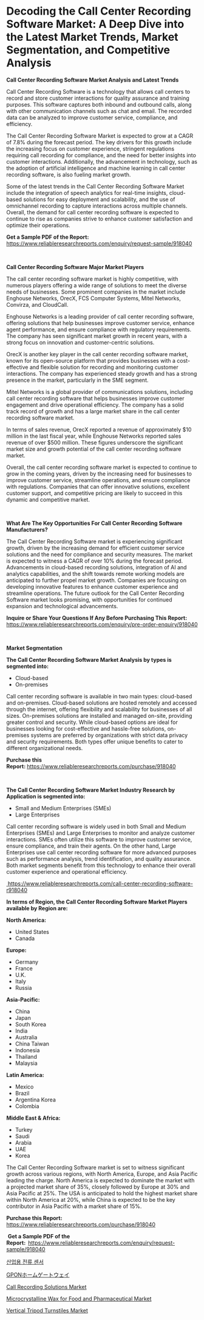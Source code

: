 <p><h1>Decoding the Call Center Recording Software Market: A Deep Dive into the Latest Market Trends, Market Segmentation, and Competitive Analysis</h1></p><p><strong>Call Center Recording Software Market Analysis and Latest Trends</strong></p>
<p><p>Call Center Recording Software is a technology that allows call centers to record and store customer interactions for quality assurance and training purposes. This software captures both inbound and outbound calls, along with other communication channels such as chat and email. The recorded data can be analyzed to improve customer service, compliance, and efficiency.</p><p>The Call Center Recording Software Market is expected to grow at a CAGR of 7.8% during the forecast period. The key drivers for this growth include the increasing focus on customer experience, stringent regulations requiring call recording for compliance, and the need for better insights into customer interactions. Additionally, the advancement in technology, such as the adoption of artificial intelligence and machine learning in call center recording software, is also fueling market growth.</p><p>Some of the latest trends in the Call Center Recording Software Market include the integration of speech analytics for real-time insights, cloud-based solutions for easy deployment and scalability, and the use of omnichannel recording to capture interactions across multiple channels. Overall, the demand for call center recording software is expected to continue to rise as companies strive to enhance customer satisfaction and optimize their operations.</p></p>
<p><strong>Get a Sample PDF of the Report:&nbsp;</strong> <a href="https://www.reliableresearchreports.com/enquiry/request-sample/918040">https://www.reliableresearchreports.com/enquiry/request-sample/918040</a></p>
<p>&nbsp;</p>
<p><strong>Call Center Recording Software Major Market Players</strong></p>
<p><p>The call center recording software market is highly competitive, with numerous players offering a wide range of solutions to meet the diverse needs of businesses. Some prominent companies in the market include Enghouse Networks, OrecX, FCS Computer Systems, Mitel Networks, Convirza, and CloudCall.</p><p>Enghouse Networks is a leading provider of call center recording software, offering solutions that help businesses improve customer service, enhance agent performance, and ensure compliance with regulatory requirements. The company has seen significant market growth in recent years, with a strong focus on innovation and customer-centric solutions.</p><p>OrecX is another key player in the call center recording software market, known for its open-source platform that provides businesses with a cost-effective and flexible solution for recording and monitoring customer interactions. The company has experienced steady growth and has a strong presence in the market, particularly in the SME segment.</p><p>Mitel Networks is a global provider of communications solutions, including call center recording software that helps businesses improve customer engagement and drive operational efficiency. The company has a solid track record of growth and has a large market share in the call center recording software market.</p><p>In terms of sales revenue, OrecX reported a revenue of approximately $10 million in the last fiscal year, while Enghouse Networks reported sales revenue of over $500 million. These figures underscore the significant market size and growth potential of the call center recording software market.</p><p>Overall, the call center recording software market is expected to continue to grow in the coming years, driven by the increasing need for businesses to improve customer service, streamline operations, and ensure compliance with regulations. Companies that can offer innovative solutions, excellent customer support, and competitive pricing are likely to succeed in this dynamic and competitive market.</p></p>
<p>&nbsp;</p>
<p><strong>What Are The Key Opportunities For Call Center Recording Software Manufacturers?</strong></p>
<p><p>The Call Center Recording Software market is experiencing significant growth, driven by the increasing demand for efficient customer service solutions and the need for compliance and security measures. The market is expected to witness a CAGR of over 10% during the forecast period. Advancements in cloud-based recording solutions, integration of AI and analytics capabilities, and the shift towards remote working models are anticipated to further propel market growth. Companies are focusing on developing innovative features to enhance customer experience and streamline operations. The future outlook for the Call Center Recording Software market looks promising, with opportunities for continued expansion and technological advancements.</p></p>
<p><strong>Inquire or Share Your Questions If Any Before Purchasing This Report:</strong> <a href="https://www.reliableresearchreports.com/enquiry/pre-order-enquiry/918040">https://www.reliableresearchreports.com/enquiry/pre-order-enquiry/918040</a></p>
<p>&nbsp;</p>
<p><strong>Market Segmentation</strong></p>
<p><strong>The Call Center Recording Software Market Analysis by types is segmented into:</strong></p>
<p><ul><li>Cloud-based</li><li>On-premises</li></ul></p>
<p><p>Call center recording software is available in two main types: cloud-based and on-premises. Cloud-based solutions are hosted remotely and accessed through the internet, offering flexibility and scalability for businesses of all sizes. On-premises solutions are installed and managed on-site, providing greater control and security. While cloud-based options are ideal for businesses looking for cost-effective and hassle-free solutions, on-premises systems are preferred by organizations with strict data privacy and security requirements. Both types offer unique benefits to cater to different organizational needs.</p></p>
<p><strong>Purchase this Report:&nbsp;</strong><a href="https://www.reliableresearchreports.com/purchase/918040">https://www.reliableresearchreports.com/purchase/918040</a></p>
<p>&nbsp;</p>
<p><strong>The Call Center Recording Software Market Industry Research by Application is segmented into:</strong></p>
<p><ul><li>Small and Medium Enterprises (SMEs)</li><li>Large Enterprises</li></ul></p>
<p><p>Call center recording software is widely used in both Small and Medium Enterprises (SMEs) and Large Enterprises to monitor and analyze customer interactions. SMEs often utilize this software to improve customer service, ensure compliance, and train their agents. On the other hand, Large Enterprises use call center recording software for more advanced purposes such as performance analysis, trend identification, and quality assurance. Both market segments benefit from this technology to enhance their overall customer experience and operational efficiency.</p></p>
<p><a href="https://www.reliableresearchreports.com/call-center-recording-software-r918040">&nbsp;https://www.reliableresearchreports.com/call-center-recording-software-r918040</a></p>
<p><strong>In terms of Region, the Call Center Recording Software Market Players available by Region are:</strong></p>
<p>
    <p> <strong> North America: </strong>
        <ul>
            <li>United States</li>
            <li>Canada</li>
        </ul>
        </p> 
    <p> <strong> Europe: </strong>
        <ul>
            <li>Germany</li>
            <li>France</li>
            <li>U.K.</li>
            <li>Italy</li>
            <li>Russia</li>
        </ul>
        </p> 
    <p> <strong> Asia-Pacific: </strong>
        <ul>
            <li>China</li>
            <li>Japan</li>
            <li>South Korea</li>
            <li>India</li>
            <li>Australia</li>
            <li>China Taiwan</li>
            <li>Indonesia</li>
            <li>Thailand</li>
            <li>Malaysia</li>
        </ul>
        </p> 
    <p> <strong> Latin America: </strong>
        <ul>
            <li>Mexico</li>
            <li>Brazil</li>
            <li>Argentina Korea</li>
            <li>Colombia</li>
        </ul>
        </p> 
    <p> <strong> Middle East & Africa: </strong>
        <ul>
            <li>Turkey</li>
            <li>Saudi</li>
            <li>Arabia</li>
            <li>UAE</li>
            <li>Korea</li>
        </ul>
    </p>
    </p>
<p><p>The Call Center Recording Software market is set to witness significant growth across various regions, with North America, Europe, and Asia Pacific leading the charge. North America is expected to dominate the market with a projected market share of 35%, closely followed by Europe at 30% and Asia Pacific at 25%. The USA is anticipated to hold the highest market share within North America at 20%, while China is expected to be the key contributor in Asia Pacific with a market share of 15%.</p></p>
<p><strong>Purchase this Report: </strong><a href="https://www.reliableresearchreports.com/purchase/918040">https://www.reliableresearchreports.com/purchase/918040</a></p>
<p>&nbsp;<strong>Get a Sample PDF of the Report:&nbsp;&nbsp;</strong><a href="https://www.reliableresearchreports.com/enquiry/request-sample/918040">https://www.reliableresearchreports.com/enquiry/request-sample/918040</a></p>
<p><strong></strong></p>
<p><p><a href="https://medium.com/@lelalangosh2022/%EC%82%B0%EC%97%85%EC%9A%A9-%EC%A0%84%EB%A5%98-%EC%84%BC%EC%84%9C-%EC%8B%9C%EC%9E%A5-%EB%A9%94%ED%8A%B8%EB%A6%AD-%ED%95%B4%EB%8F%85-%EC%8B%9C%EC%9E%A5-%EC%A0%90%EC%9C%A0%EC%9C%A8-%ED%8A%B8%EB%A0%8C%EB%93%9C-%EB%B0%8F-%EC%84%B1%EC%9E%A5-%EC%96%91%EC%83%81-18d6336b8a5e">산업용 전류 센서</a></p><p><a href="https://github.com/ihabdkwlxs948/Market-Research-Report-List-2/blob/main/314312652640.md">GPONホームゲートウェイ</a></p><p><a href="https://github.com/IzaiahBartell/Market-Research-Report-List-1/blob/main/call-recording-solutions-market.md">Call Recording Solutions Market</a></p><p><a href="https://rainy-horn-d69.notion.site/Microcrystalline-Wax-for-Food-and-Pharmaceutical-Market-Size-and-Market-Trends-Complete-Industry-Ov-f5c9f80ba8b947fd875944ec379945c2">Microcrystalline Wax for Food and Pharmaceutical Market</a></p><p><a href="https://view.publitas.com/reportprime-1/vertical-tripod-turnstiles-market-size-and-market-trends-complete-industry-overview-2024-to-2031/">Vertical Tripod Turnstiles Market</a></p></p>